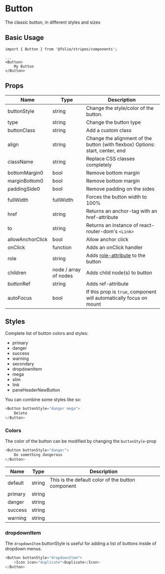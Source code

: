 # Button

The classic button, in different styles and sizes

## Basic Usage

```
import { Button } from '@folio/stripes/components';

...
<Button>
    My Button
</Button>
```

## Props
Name | Type | Description
--- | --- | ---
buttonStyle | string | Change the style/color of the button. |
type | string | Change the button type |
buttonClass | string | Add a custom class |
align | string | Change the alignment of the button (with flexbox) Options: start, center, end |
className | string | Replace CSS classes completely |
bottomMargin0 | bool | Remove bottom margin |
marginBottom0 | bool | Remove bottom margin |
paddingSide0 | bool | Remove padding on the sides |
fullWidth | fullWidth | Forces the button width to 100% |
href | string | Returns an anchor-tag with an href-attribute |
to | string | Returns an instance of react-router-dom's `<Link>` |
allowAnchorClick | bool | Allow anchor click |
onClick | function | Adds an onClick handler |
role | string | Adds [role-attribute](https://www.w3.org/wiki/PF/XTech/HTML5/RoleAttribute) to the button |,
children | node / array of nodes | Adds child node(s) to button |
buttonRef | string | Adds ref-attribute |
autoFocus | bool | If this prop is `true`, component will automatically focus on mount | |

## Styles
Complete list of button colors and styles:
- primary
- danger
- success
- warning
- secondary
- dropdownItem
- mega
- slim
- link
- paneHeaderNewButton

You can combine some styles like so:
```js
<Button buttonStyle="danger mega">
    Delete
</Button>
```

### Colors
The color of the button can be modified by changing the `buttonStyle`-prop

```js
<Button buttonStyle="danger">
    Do something dangerous
</Button>
```

Name | Type | Description
--- | --- | ---
default | string | This is the default color of the button component
primary | string | |
danger | string | |
success | string | |
warning | string | |

### dropdownItem
The `dropdownItem` buttonStyle is useful for adding a list of buttons inside of dropdown menus.

```js
<Button buttonStyle="dropdownItem">
    <Icon icon="duplicate">Duplicate</Icon>
</Button>
```
